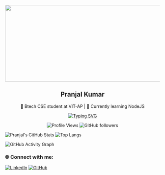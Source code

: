 <img align="center" height="250" width="1500" src="https://i.pinimg.com/originals/bc/6c/17/bc6c171eee288a2f1e124c749303b24e.gif" />

<h2 align="center">Pranjal Kumar</h2> 
<p align="center">🚀 Btech CSE student at VIT-AP | 🎯 Currently learning NodeJS </p>
<div align="center">
  <a href="https://git.io/typing-svg" ><img src="https://readme-typing-svg.demolab.com?font=Fira+Code&pause=10&width=435&lines=Compiling;Debugging;Fixing+Bugs;Creating+more+bugs" alt="Typing SVG" /></a>

![Profile Views](https://komarev.com/ghpvc/?username=pranjal-kumar-0&color=green)
![GitHub followers](https://img.shields.io/github/followers/pranjal-kumar-0?style=social)
</div>

![Pranjal's GitHub Stats](https://github-readme-stats.vercel.app/api?username=pranjal-kumar-0&show_icons=true&theme=radical)
![Top Langs](https://github-readme-stats.vercel.app/api/top-langs/?username=pranjal-kumar-0&layout=compact&theme=radical)

![GitHub Activity Graph](https://github-readme-activity-graph.vercel.app/graph?username=pranjal-kumar-0&theme=github-compact)


### 🌐 Connect with me:
[![LinkedIn](https://img.shields.io/badge/LinkedIn-blue?style=for-the-badge&logo=linkedin)](https://www.linkedin.com/in/pranjal-kumar-780942308/)
[![GitHub](https://img.shields.io/badge/GitHub-black?style=for-the-badge&logo=github)](https://github.com/pranjal-kumar-0)
